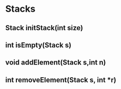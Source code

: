 # Stacks

## Stack initStack(int size)

## int isEmpty(Stack s)

## void addElement(Stack s,int n)

## int removeElement(Stack s, int *r)


